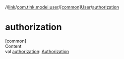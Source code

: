 //[link](../../index.md)/[com.tink.model.user](../index.md)/[[common]User](index.md)/[authorization](authorization.md)



# authorization  
[common]  
Content  
val [authorization](authorization.md): [Authorization](../[common]-authorization/index.md)  



